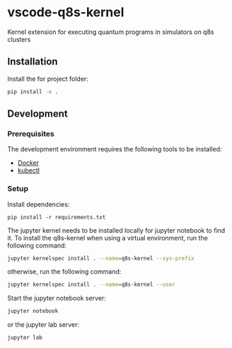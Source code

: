 # vscode-q8s-kernel
Kernel extension for executing quantum programs in simulators on q8s clusters

## Installation

Install the for project folder:
    
```bash
pip install -e .
```

## Development

### Prerequisites

The development environment requires the following tools to be installed:

- [Docker](https://www.docker.com/get-started)
- [kubectl](https://kubernetes.io/docs/tasks/tools/install-kubectl/)

### Setup

Install dependencies:

```pip install -r requirements.txt```

The jupyter kernel needs to be installed locally for jupyter notebook to find it. To install the q8s-kernel when using a virtual environment, run the following command:

```bash
jupyter kernelspec install . --name=q8s-kernel --sys-prefix
```

otherwise, run the following command:

```bash
jupyter kernelspec install . --name=q8s-kernel --user
```

Start the jupyter notebook server:

```bash
jupyter notebook
```

or the jupyter lab server:

```bash
jupyter lab
```

